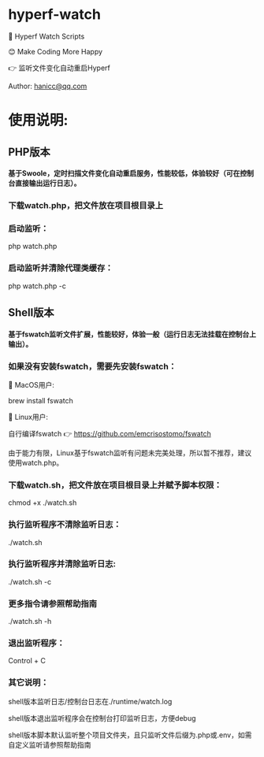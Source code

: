 # hyperf-watch

🚀 Hyperf Watch Scripts

😊 Make Coding More Happy

👉 监听文件变化自动重启Hyperf

Author: hanicc@qq.com

# 使用说明:

## PHP版本

#### 基于Swoole，定时扫描文件变化自动重启服务，性能较低，体验较好（可在控制台直接输出运行日志）。

### 下载watch.php，把文件放在项目根目录上

### 启动监听：

php watch.php

### 启动监听并清除代理类缓存：

php watch.php -c

## Shell版本

#### 基于fswatch监听文件扩展，性能较好，体验一般（运行日志无法挂载在控制台上输出）。

### 如果没有安装fswatch，需要先安装fswatch：

🍎 MacOS用户:

brew install fswatch

🤖 Linux用户: 

自行编译fswatch 👉 https://github.com/emcrisostomo/fswatch

由于能力有限，Linux基于fswatch监听有问题未完美处理，所以暂不推荐，建议使用watch.php。

### 下载watch.sh，把文件放在项目根目录上并赋予脚本权限：

chmod +x ./watch.sh

### 执行监听程序不清除监听日志：

./watch.sh

### 执行监听程序并清除监听日志:

./watch.sh -c

### 更多指令请参照帮助指南

./watch.sh -h

### 退出监听程序：

Control + C

### 其它说明：

shell版本监听日志/控制台日志在./runtime/watch.log

shell版本退出监听程序会在控制台打印监听日志，方便debug

shell版本脚本默认监听整个项目文件夹，且只监听文件后缀为.php或.env，如需自定义监听请参照帮助指南
